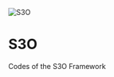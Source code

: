 ![S3O](https://user-images.githubusercontent.com/70581811/112120867-ef505b00-8bbe-11eb-8487-3c22f860cbca.jpg)

# S3O
Codes of the S3O Framework
